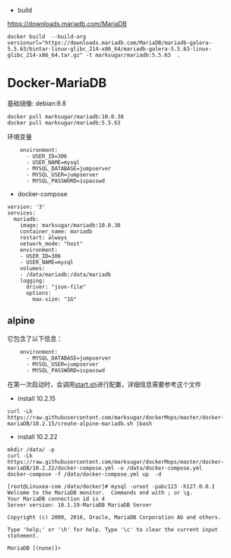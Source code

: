 - build

https://downloads.mariadb.com/MariaDB
```
docker build  --build-arg versionurl="https://downloads.mariadb.com/MariaDB/mariadb-galera-5.5.63/bintar-linux-glibc_214-x86_64/mariadb-galera-5.5.63-linux-glibc_214-x86_64.tar.gz" -t marksugar/mariadb:5.5.63  .

```
# Docker-MariaDB

基础镜像: debian:9.8

```
docker pull marksugar/mariadb:10.0.38
docker pull marksugar/mariadb:5.5.63
```
环境变量
 ```
     environment:
       - USER_ID=306
       - USER_NAME=mysql
       - MYSQL_DATABASE=jumpserver
       - MYSQL_USER=jumpserver
       - MYSQL_PASSWORD=ispasswd
```
- docker-compose
```
version: '3'
services:
  mariadb:
    image: marksugar/mariadb:10.0.38
    container_name: mariadb
    restart: always
    network_mode: "host"
    environment:
    - USER_ID=306
    - USER_NAME=mysql
    volumes:
    - /data/mariadb:/data/mariadb
    logging:
      driver: "json-file"
      options:
        max-size: "1G"
```
## alpine

它包含了以下信息：

```
    environment:
      - MYSQL_DATABASE=jumpserver
      - MYSQL_USER=jumpserver
      - MYSQL_PASSWORD=ispasswd
 ```
在第一次启动时，会调用[start.sh](https://raw.githubusercontent.com/marksugar/dockerMops/master/docker-mariaDB/10.2.15/start.sh)进行配置，详细信息需要参考这个文件


* install 10.2.15
```
curl -Lk https://raw.githubusercontent.com/marksugar/dockerMops/master/docker-mariaDB/10.2.15/create-alpine-mariadb.sh |bash
```
* install 10.2.22
```
mkdir /data/ -p
curl -Lk https://raw.githubusercontent.com/marksugar/dockerMops/master/docker-mariaDB/10.2.22/docker-compose.yml -o /data/docker-compose.yml
docker-compose -f /data/docker-compose.yml up  -d
```

```
[root@Linuxea-com /data/docker]# mysql -uroot -pabc123 -h127.0.0.1
Welcome to the MariaDB monitor.  Commands end with ; or \g.
Your MariaDB connection id is 4
Server version: 10.1.19-MariaDB MariaDB Server

Copyright (c) 2000, 2016, Oracle, MariaDB Corporation Ab and others.

Type 'help;' or '\h' for help. Type '\c' to clear the current input statement.

MariaDB [(none)]> 
```
